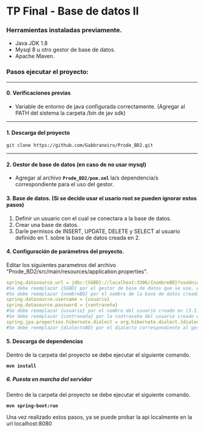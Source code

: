# TP Final - Base de datos II

### Herramientas instaladas previamente.
- Java JDK 1.8
- Mysql 8 u otro gestor de base de datos.	
- Apache Maven.




### Pasos ejecutar el proyecto:

------------


#### 0. Verificaciones previas
- Variable de entorno de java configurada correctamente. (Agregar al PATH del sistema la carpeta /bin de jav sdk)

------------


#### 1. Descarga del proyecto 
	git clone https://github.com/Gabbraneiro/Prode_BD2.git

------------


#### 2. Gestor de base de datos  (en caso de no usar mysql)
- Agregar al archivo **`Prode_BD2/pom.xml`** la/s dependencia/s correspondiente para el uso del gestor.

#### 3. Base de datos. (Si se decide usar el usario root se pueden ignorar estos pasos)
1. Definir un usuario con el cual se conectara a la base de datos.
2. Crear una base de datos.
3. Darle permisos de INSERT, UPDATE, DELETE y SELECT al usuario definido en 1. sobre la base de datos creada en 2.
	
#### 4. Configuración de parámetros del proyecto.
Editar los siguientes parametros del archivo "Prode_BD2/src/main/resources/application.properties".


```yaml
spring.datasource.url = jdbc:{SGBD}://localhost:3306/{nombreBD}?useUnicode=true&useJDBCCompliantTimezoneShift=true&useLegacyDatetimeCode=false&serverTimezone=UTC
#Se debe reemplazar {SGBD} por el gestor de base de datos que se use, en caso de usar mysql no cambiar.
#Se debe reemplazar {nombreBD} por el nombre de la base de datos creada en (3.2).
spring.datasource.username = {usuario}
spring.datasource.password = {contraseña}
#Se debe reemplazar {usuario} por el nombre del usuario creado en (3.1).
#Se debe reemplazar {contraseña} por la contraseña del usuario creado en (3.1).
spring.jpa.properties.hibernate.dialect = org.hibernate.dialect.{dialectoBD}
#Se debe reemplazar {dialectoBD} por el dialecto correspondiente al gestor instalado en (2)
```



#### 5. Descarga de dependencias 
Dentro de la carpeta del proyecto se debe ejecutar el siguiente comando.

**`mvn install`**

##### 6. Puesta en marcha del servidor 
Dentro de la carpeta del proyecto se debe ejecutar el siguiente comando.

**`mvn spring-boot:run`**

Una vez realizado estos pasos, ya se puede probar la api localmente en la url localhost:8080
